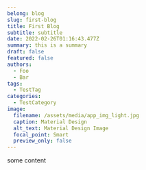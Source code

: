 ```yaml
---
belong: blog
slug: first-blog
title: First Blog
subtitle: subtitle
date: 2022-02-26T01:16:43.477Z
summary: this is a summary
draft: false
featured: false
authors:
  - Foo
  - Bar
tags:
  - TestTag
categories:
  - TestCategory
image:
  filename: /assets/media/app_img_light.jpg
  caption: Material Design
  alt_text: Material Design Image
  focal_point: Smart
  preview_only: false
---
```

some content